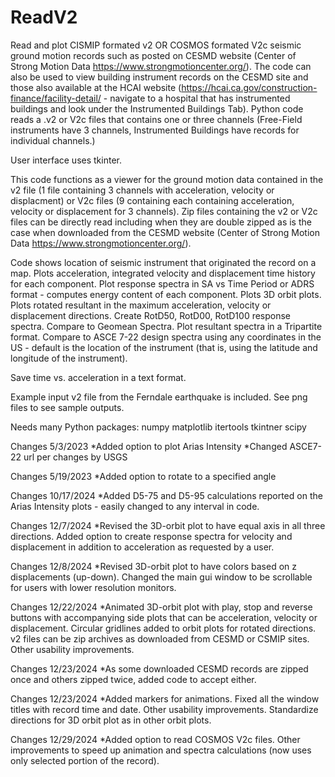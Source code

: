 # ReadV2

Read and plot CISMIP formated v2 OR COSMOS formated V2c seismic ground motion records such as posted on CESMD website (Center of Strong Motion Data https://www.strongmotioncenter.org/). The code can also be used to view building instrument records on the CESMD site and those also available at the HCAI website (https://hcai.ca.gov/construction-finance/facility-detail/ - navigate to a hospital that has instrumented buildings and look under the Instrumented Buildings Tab). Python code reads a .v2 or V2c files that contains one or three channels (Free-Field instruments have 3 channels, Instrumented Buildings have records for individual channels.)

User interface uses tkinter.

This code functions as a viewer for the ground motion data contained in the v2 file (1 file containing 3 channels with acceleration, velocity or displacment) or V2c files (9 containing each containing acceleration, velocity or displacement for 3 channels). Zip files containing the v2 or V2c files can be directly read including when they are double zipped as is the case when downloaded from the CESMD website (Center of Strong Motion Data https://www.strongmotioncenter.org/).

Code shows location of seismic instrument that originated the record on a map. Plots acceleration, integrated velocity and displacement time history for each component. Plot response spectra in SA vs Time Period or ADRS format - computes energy content of each component. Plots 3D orbit plots. Plots rotated resultant in the maximum acceleration, velocity or displacement directions. Create RotD50, RotD00, RotD100 response spectra. Compare to Geomean Spectra. Plot resultant spectra in a Tripartite format. Compare to ASCE 7-22 design spectra using any coordinates in the US - default is the location of the instrument (that is, using the latitude and longitude of the instrument). 

Save time vs. acceleration in a text format.

Example input v2 file from the Ferndale earthquake is included.  See png files to see sample outputs.

Needs many Python packages: numpy matplotlib itertools tkintner scipy


Changes 5/3/2023
  *Added option to plot Arias Intensity
  *Changed ASCE7-22 url per changes by USGS
  
Changes 5/19/2023
 *Added option to rotate to a specified angle

 Changes 10/17/2024
 *Added D5-75 and D5-95 calculations reported on the Arias Intensity plots - easily changed to any interval in code.

 Changes 12/7/2024
 *Revised the 3D-orbit plot to have equal axis in all three directions.  Added option to create response spectra for velocity and displacement in addition to acceleration as requested by a user.

Changes 12/8/2024
*Revised 3D-orbit plot to have colors based on z displacements (up-down).  Changed the main gui window to be scrollable for users with lower resolution monitors.

Changes 12/22/2024
*Animated 3D-orbit plot  with play, stop and reverse buttons with accompanying side plots that can be acceleration, velocity or displacement.  Circular gridlines added to orbit plots for rotated directions.  v2 files can be zip archives as downloaded from CESMD or CSMIP sites. Other usability improvements.

Changes 12/23/2024
*As some downloaded CESMD records are zipped once and others zipped twice, added code to accept either.

Changes 12/23/2024
*Added markers for animations.  Fixed all the window titles with record time and date.  Other usability improvements. Standardize directions for 3D orbit plot as in other orbit plots.

Changes 12/29/2024
*Added option to read COSMOS V2c files.  Other improvements to speed up animation and spectra calculations (now uses only selected portion of the record).
